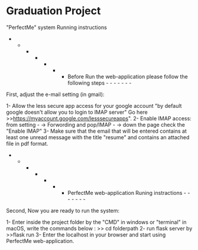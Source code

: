 # Graduation Project
 "PerfectMe" system Running instructions 

- - - - - - - Before Run the web-application please follow the following steps - - - - - - - 

First, adjust the e-mail setting (in gmail): 

1- Allow the less secure app access for your google account "by default google doesn't allow you to login to IMAP server"
Go here >>https://myaccount.google.com/lesssecureapps".
2- Enable IMAP access:
from setting - -> Forwording and pop/IMAP - -> down the page check the "Enable IMAP"
3- Make sure that the email that will be entered contains at least one unread message with the title "resume" and contains an attached file in pdf format.


- - - - - - - PerfectMe web-application Runing instractions - - - - - - - 

Second, Now you are ready to run the system: 

1- Enter inside the project folder by the "CMD" in windows or "terminal" in macOS, write the commands below : 
    >> cd folderpath 
2- run flask server by 
    >>flask run
3- Enter the localhost in your browser and start using PerfectMe web-application.

  
